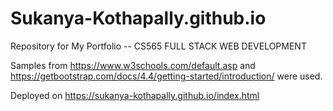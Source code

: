 # Sukanya-Kothapally.github.io

Repository for My Portfolio -- CS565 FULL STACK WEB DEVELOPMENT

Samples from https://www.w3schools.com/default.asp and https://getbootstrap.com/docs/4.4/getting-started/introduction/ were used.

Deployed on https://sukanya-kothapally.github.io/index.html
